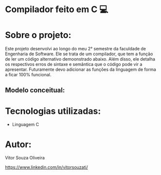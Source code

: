 # Compilador feito em C 💻

# Sobre o projeto:

Este projeto desenvolvi ao longo do meu 2° semestre da faculdade de Engenharia de Software. Ele se trata de um compilador, que tem a função de ler um código alternativo demoonstrado abaixo.
Além disso, ele detalha os respectivos erros de sintaxe e semântica que o código pode vir a apresentar.
Futuramente devo adicionar as funções da linguagem de forma a ficar 100% funcional.

## Modelo conceitual:


# Tecnologias utilizadas:

- Linguagem C

# Autor:

Vitor Souza Oliveira

https://www.linkedin.com/in/vitorsouzati/
